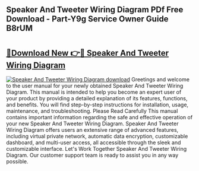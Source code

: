 ## Speaker And Tweeter Wiring Diagram PDf Free Download - Part-Y9g Service Owner Guide B8rUM

# <h2><a href="http://dfro51m.blite.top/?on=Speaker+And+Tweeter+Wiring+Diagram">🔗Download New 👉🔴 Speaker And Tweeter Wiring Diagram</a></h2>

[![Speaker And Tweeter Wiring Diagram download](https://i.imgur.com/lujVjoI.png)](http://dfro51m.blite.top/?on=Speaker+And+Tweeter+Wiring+Diagram)
Greetings and welcome to the user manual for your newly obtained Speaker And Tweeter Wiring Diagram. This manual is intended to help you become an expert user of your product by providing a detailed explanation of its features, functions, and benefits. You will find step-by-step instructions for installation, usage, maintenance, and troubleshooting. Please Read Carefully This manual contains important information regarding the safe and effective operation of your new Speaker And Tweeter Wiring Diagram. Speaker And Tweeter Wiring Diagram offers users an extensive range of advanced features, including virtual private network, automatic data encryption, customizable dashboard, and multi-user access, all accessible through the sleek and customizable interface. Let's Work Together Speaker And Tweeter Wiring Diagram. Our customer support team is ready to assist you in any way possible.
